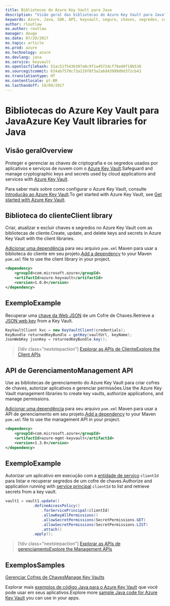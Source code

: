 ```yaml
---
title: Bibliotecas do Azure Key Vault para Java
description: "Visão geral das bibliotecas do Azure Key Vault para Java"
keywords: Azure, Java, SDK, API, keyvault, seguro, chaves, segredos, cofre
author: rloutlaw
ms.author: routlaw
manager: douge
ms.date: 07/20/2017
ms.topic: article
ms.prod: azure
ms.technology: azure
ms.devlang: java
ms.service: keyvault
ms.openlocfilehash: 51ac51f5436397a0c9f1a4572dcf79a40f10b538
ms.sourcegitcommit: 634ab7578c73a219f8f3a2a6d43999d9d372cb43
ms.translationtype: HT
ms.contentlocale: pt-BR
ms.lasthandoff: 10/09/2017
---
```

# <a name="azure-key-vault-libraries-for-java"></a><span data-ttu-id="b410e-104">Bibliotecas do Azure Key Vault para Java</span><span class="sxs-lookup"><span data-stu-id="b410e-104">Azure Key Vault libraries for Java</span></span>

## <a name="overview"></a><span data-ttu-id="b410e-105">Visão geral</span><span class="sxs-lookup"><span data-stu-id="b410e-105">Overview</span></span>

<span data-ttu-id="b410e-106">Proteger e gerenciar as chaves de criptografia e os segredos usados por aplicativos e serviços de nuvem com o [Azure Key Vault](/azure/key-vault/).</span><span class="sxs-lookup"><span data-stu-id="b410e-106">Safeguard and manage cryptographic keys and secrets used by cloud applications and services with [Azure Key Vault](/azure/key-vault/).</span></span>

<span data-ttu-id="b410e-107">Para saber mais sobre como configurar o Azure Key Vault, consulte [Introdução ao Azure Key Vault](/azure/key-vault/key-vault-get-started).</span><span class="sxs-lookup"><span data-stu-id="b410e-107">To get started with Azure Key Vault, see [Get started with Azure Key Vault](/azure/key-vault/key-vault-get-started).</span></span>

## <a name="client-library"></a><span data-ttu-id="b410e-108">Biblioteca do cliente</span><span class="sxs-lookup"><span data-stu-id="b410e-108">Client library</span></span>

<span data-ttu-id="b410e-109">Criar, atualizar e excluir chaves e segredos no Azure Key Vault com as bibliotecas de cliente.</span><span class="sxs-lookup"><span data-stu-id="b410e-109">Create, update, and delete keys and secrets in Azure Key Vault with the client libraries.</span></span>

<span data-ttu-id="b410e-110">[Adicionar uma dependência](https://maven.apache.org/guides/getting-started/index.html#How_do_I_use_external_dependencies) para seu arquivo `pom.xml` Maven para usar a biblioteca do cliente em seu projeto.</span><span class="sxs-lookup"><span data-stu-id="b410e-110">[Add a dependency](https://maven.apache.org/guides/getting-started/index.html#How_do_I_use_external_dependencies) to your Maven `pom.xml` file to use the client library in your project.</span></span>  

```XML
<dependency>
    <groupId>com.microsoft.azure</groupId>
    <artifactId>azure-keyvault</artifactId>
    <version>1.0.0</version>
</dependency>
```   

## <a name="example"></a><span data-ttu-id="b410e-111">Exemplo</span><span class="sxs-lookup"><span data-stu-id="b410e-111">Example</span></span>

<span data-ttu-id="b410e-112">Recuperar uma [chave da Web JSON](https://tools.ietf.org/html/draft-ietf-jose-json-web-key-18) de um Cofre de Chaves.</span><span class="sxs-lookup"><span data-stu-id="b410e-112">Retrieve a [JSON web key](https://tools.ietf.org/html/draft-ietf-jose-json-web-key-18) from a Key Vault.</span></span>

```java
KeyVaultClient kvc = new KeyVaultClient(credentials);
KeyBundle returnedKeyBundle = getKey(vaultUrl, keyName);
JsonWebKey jsonKey = returnedKeyBundle.key();
```

> [!div class="nextstepaction"]
> [<span data-ttu-id="b410e-113">Explorar as APIs de Cliente</span><span class="sxs-lookup"><span data-stu-id="b410e-113">Explore the Client APIs</span></span>](/java/api/overview/azure/keyvault/clientlibrary)


## <a name="management-api"></a><span data-ttu-id="b410e-114">API de Gerenciamento</span><span class="sxs-lookup"><span data-stu-id="b410e-114">Management API</span></span>

<span data-ttu-id="b410e-115">Use as bibliotecas de gerenciamento do Azure Key Vault para criar cofres de chaves, autorizar aplicativos e gerenciar permissões.</span><span class="sxs-lookup"><span data-stu-id="b410e-115">Use the Azure Key Vault management libraries to create key vaults, authorize applications, and manage permissions.</span></span> 

<span data-ttu-id="b410e-116">[Adicionar uma dependência](https://maven.apache.org/guides/getting-started/index.html#How_do_I_use_external_dependencies) para seu arquivo `pom.xml` Maven para usar a API de gerenciamento em seu projeto.</span><span class="sxs-lookup"><span data-stu-id="b410e-116">[Add a dependency](https://maven.apache.org/guides/getting-started/index.html#How_do_I_use_external_dependencies) to your Maven `pom.xml` file to use the management API in your project.</span></span>  

```XML
<dependency>
    <groupId>com.microsoft.azure</groupId>
    <artifactId>azure-mgmt-keyvault</artifactId>
    <version>1.3.0</version>
</dependency>
```

## <a name="example"></a><span data-ttu-id="b410e-117">Exemplo</span><span class="sxs-lookup"><span data-stu-id="b410e-117">Example</span></span>

<span data-ttu-id="b410e-118">Autorizar um aplicativo em execução com a [entidade de serviço](/azure/azure-resource-manager/resource-group-create-service-principal-portal) `clientId` para listar e recuperar segredos de um cofre de chaves.</span><span class="sxs-lookup"><span data-stu-id="b410e-118">Authorize and application running with [service principal](/azure/azure-resource-manager/resource-group-create-service-principal-portal) `clientId` to list and retrieve secrets from a key vault.</span></span> 

```java
vault1 = vault1.update()
            .defineAccessPolicy()
                .forServicePrincipal(clientId)
                .allowKeyAllPermissions()
                .allowSecretPermissions(SecretPermissions.GET)
                .allowSecretPermissions(SecretPermissions.LIST)
                .attach()
            .apply();
```

> [!div class="nextstepaction"]
> [<span data-ttu-id="b410e-119">Explorar as APIs de gerenciamento</span><span class="sxs-lookup"><span data-stu-id="b410e-119">Explore the Management APIs</span></span>](/java/api/overview/azure/keyvault/managementapi)


## <a name="samples"></a><span data-ttu-id="b410e-120">Exemplos</span><span class="sxs-lookup"><span data-stu-id="b410e-120">Samples</span></span>

<span data-ttu-id="b410e-121">[Gerenciar Cofres de Chaves][1]</span><span class="sxs-lookup"><span data-stu-id="b410e-121">[Manage Key Vaults][1]</span></span>   

[1]: https://github.com/Azure-Samples/key-vault-java-manage-key-vaults

<span data-ttu-id="b410e-122">Explorar mais [exemplos de código Java para o Azure Key Vault](https://azure.microsoft.com/resources/samples/?platform=java&term=key+vault) que você pode usar em seus aplicativos.</span><span class="sxs-lookup"><span data-stu-id="b410e-122">Explore more [sample Java code for Azure Key Vault](https://azure.microsoft.com/resources/samples/?platform=java&term=key+vault) you can use in your apps.</span></span>
